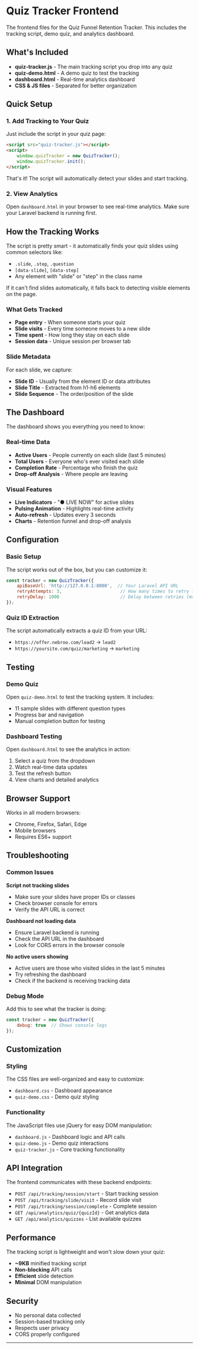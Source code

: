 # Quiz Tracker Frontend

The frontend files for the Quiz Funnel Retention Tracker. This includes the tracking script, demo quiz, and analytics dashboard.

## What's Included

- **quiz-tracker.js** - The main tracking script you drop into any quiz
- **quiz-demo.html** - A demo quiz to test the tracking
- **dashboard.html** - Real-time analytics dashboard
- **CSS & JS files** - Separated for better organization

## Quick Setup

### 1. Add Tracking to Your Quiz

Just include the script in your quiz page:

```html
<script src="quiz-tracker.js"></script>
<script>
    window.quizTracker = new QuizTracker();
    window.quizTracker.init();
</script>
```

That's it! The script will automatically detect your slides and start tracking.

### 2. View Analytics

Open `dashboard.html` in your browser to see real-time analytics. Make sure your Laravel backend is running first.

## How the Tracking Works

The script is pretty smart - it automatically finds your quiz slides using common selectors like:
- `.slide`, `.step`, `.question`
- `[data-slide]`, `[data-step]`
- Any element with "slide" or "step" in the class name

If it can't find slides automatically, it falls back to detecting visible elements on the page.

### What Gets Tracked

- **Page entry** - When someone starts your quiz
- **Slide visits** - Every time someone moves to a new slide
- **Time spent** - How long they stay on each slide
- **Session data** - Unique session per browser tab

### Slide Metadata

For each slide, we capture:
- **Slide ID** - Usually from the element ID or data attributes
- **Slide Title** - Extracted from h1-h6 elements
- **Slide Sequence** - The order/position of the slide

## The Dashboard

The dashboard shows you everything you need to know:

### Real-time Data
- **Active Users** - People currently on each slide (last 5 minutes)
- **Total Users** - Everyone who's ever visited each slide
- **Completion Rate** - Percentage who finish the quiz
- **Drop-off Analysis** - Where people are leaving

### Visual Features
- **Live Indicators** - "● LIVE NOW" for active slides
- **Pulsing Animation** - Highlights real-time activity
- **Auto-refresh** - Updates every 3 seconds
- **Charts** - Retention funnel and drop-off analysis

## Configuration

### Basic Setup
The script works out of the box, but you can customize it:

```javascript
const tracker = new QuizTracker({
    apiBaseUrl: 'http://127.0.0.1:8000',  // Your Laravel API URL
    retryAttempts: 3,                      // How many times to retry failed requests
    retryDelay: 1000                       // Delay between retries (ms)
});
```

### Quiz ID Extraction
The script automatically extracts a quiz ID from your URL:
- `https://offer.nebroo.com/lead2` → `lead2`
- `https://yoursite.com/quiz/marketing` → `marketing`

## Testing

### Demo Quiz
Open `quiz-demo.html` to test the tracking system. It includes:
- 11 sample slides with different question types
- Progress bar and navigation
- Manual completion button for testing

### Dashboard Testing
Open `dashboard.html` to see the analytics in action:
1. Select a quiz from the dropdown
2. Watch real-time data updates
3. Test the refresh button
4. View charts and detailed analytics

## Browser Support

Works in all modern browsers:
- Chrome, Firefox, Safari, Edge
- Mobile browsers
- Requires ES6+ support

## Troubleshooting

### Common Issues

**Script not tracking slides**
- Make sure your slides have proper IDs or classes
- Check browser console for errors
- Verify the API URL is correct

**Dashboard not loading data**
- Ensure Laravel backend is running
- Check the API URL in the dashboard
- Look for CORS errors in the browser console

**No active users showing**
- Active users are those who visited slides in the last 5 minutes
- Try refreshing the dashboard
- Check if the backend is receiving tracking data

### Debug Mode
Add this to see what the tracker is doing:

```javascript
const tracker = new QuizTracker({
    debug: true  // Shows console logs
});
```

## Customization

### Styling
The CSS files are well-organized and easy to customize:
- `dashboard.css` - Dashboard appearance
- `quiz-demo.css` - Demo quiz styling

### Functionality
The JavaScript files use jQuery for easy DOM manipulation:
- `dashboard.js` - Dashboard logic and API calls
- `quiz-demo.js` - Demo quiz interactions
- `quiz-tracker.js` - Core tracking functionality

## API Integration

The frontend communicates with these backend endpoints:

- `POST /api/tracking/session/start` - Start tracking session
- `POST /api/tracking/slide/visit` - Record slide visit
- `POST /api/tracking/session/complete` - Complete session
- `GET /api/analytics/quiz/{quizId}` - Get analytics data
- `GET /api/analytics/quizzes` - List available quizzes

## Performance

The tracking script is lightweight and won't slow down your quiz:
- **~9KB** minified tracking script
- **Non-blocking** API calls
- **Efficient** slide detection
- **Minimal** DOM manipulation

## Security

- No personal data collected
- Session-based tracking only
- Respects user privacy
- CORS properly configured

---
